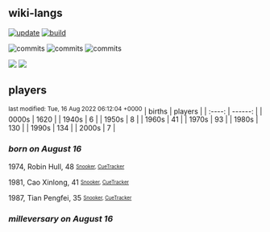 ## wiki-langs
[![update](https://github.com/dreamerminsk/wiki-langs/actions/workflows/update-tables.yml/badge.svg)](https://github.com/dreamerminsk/wiki-langs/actions/workflows/update-tables.yml)
[![build](https://github.com/dreamerminsk/wiki-langs/actions/workflows/build.yml/badge.svg)](https://github.com/dreamerminsk/wiki-langs/actions/workflows/build.yml)

![commits](https://img.shields.io/github/commit-activity/y/dreamerminsk/wiki-langs)
![commits](https://img.shields.io/github/commit-activity/m/dreamerminsk/wiki-langs)
![commits](https://img.shields.io/github/commit-activity/w/dreamerminsk/wiki-langs)

![](https://img.shields.io/github/languages/code-size/dreamerminsk/wiki-langs)
![](https://img.shields.io/github/repo-size/dreamerminsk/wiki-langs)

## players
<sup>last modified: Tue, 16 Aug 2022 06:12:04 +0000</sup>
| births | players |
| :----: | ------: |
| 0000s | 1620 |
| 1940s | 6 |
| 1950s | 8 |
| 1960s | 41 |
| 1970s | 93 |
| 1980s | 130 |
| 1990s | 134 |
| 2000s | 7 |

### ***born on August 16***
1974, Robin Hull, 48 <sub><sup>[Snooker](http://www.snooker.org/res/index.asp?player=549), [CueTracker](http://cuetracker.net/Players/robin-hull/)</sup></sub>

1981, Cao Xinlong, 41 <sub><sup>[Snooker](http://www.snooker.org/res/index.asp?player=514), [CueTracker](http://cuetracker.net/Players/cao-xinlong/)</sup></sub>

1987, Tian Pengfei, 35 <sub><sup>[Snooker](http://www.snooker.org/res/index.asp?player=218), [CueTracker](http://cuetracker.net/Players/tian-pengfei/)</sup></sub>


### ***milleversary on August 16***



